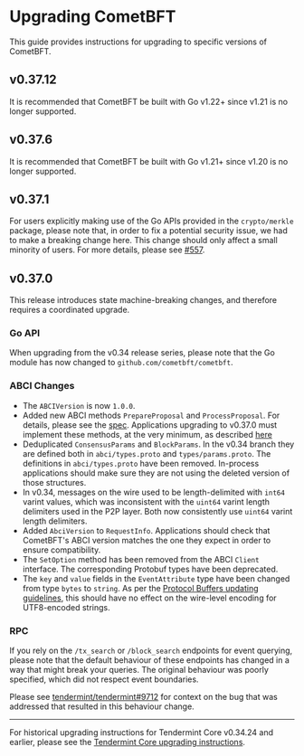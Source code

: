 # Upgrading CometBFT

This guide provides instructions for upgrading to specific versions of CometBFT.

## v0.37.12

It is recommended that CometBFT be built with Go v1.22+ since v1.21 is no longer
supported.

## v0.37.6

It is recommended that CometBFT be built with Go v1.21+ since v1.20 is no longer
supported.

## v0.37.1

For users explicitly making use of the Go APIs provided in the `crypto/merkle`
package, please note that, in order to fix a potential security issue, we had to
make a breaking change here. This change should only affect a small minority of
users. For more details, please see
[\#557](https://github.com/cometbft/cometbft/issues/557).

## v0.37.0

This release introduces state machine-breaking changes, and therefore requires a
coordinated upgrade.

### Go API

When upgrading from the v0.34 release series, please note that the Go module has
now changed to `github.com/cometbft/cometbft`.

### ABCI Changes

* The `ABCIVersion` is now `1.0.0`.
* Added new ABCI methods `PrepareProposal` and `ProcessProposal`. For details,
  please see the [spec](spec/abci/README.md). Applications upgrading to
  v0.37.0 must implement these methods, at the very minimum, as described
  [here](./spec/abci/abci%2B%2B_comet_expected_behavior.md#adapting-existing-applications-that-use-abci)
* Deduplicated `ConsensusParams` and `BlockParams`.
  In the v0.34 branch they are defined both in `abci/types.proto` and `types/params.proto`.
  The definitions in `abci/types.proto` have been removed.
  In-process applications should make sure they are not using the deleted
  version of those structures.
* In v0.34, messages on the wire used to be length-delimited with `int64` varint
  values, which was inconsistent with the `uint64` varint length delimiters used
  in the P2P layer. Both now consistently use `uint64` varint length delimiters.
* Added `AbciVersion` to `RequestInfo`.
  Applications should check that CometBFT's ABCI version matches the one they expect
  in order to ensure compatibility.
* The `SetOption` method has been removed from the ABCI `Client` interface.
  The corresponding Protobuf types have been deprecated.
* The `key` and `value` fields in the `EventAttribute` type have been changed
  from type `bytes` to `string`. As per the [Protocol Buffers updating
  guidelines](https://developers.google.com/protocol-buffers/docs/proto3#updating),
  this should have no effect on the wire-level encoding for UTF8-encoded
  strings.

### RPC

If you rely on the `/tx_search` or `/block_search` endpoints for event querying,
please note that the default behaviour of these endpoints has changed in a way
that might break your queries. The original behaviour was poorly specified,
which did not respect event boundaries.

Please see
[tendermint/tendermint\#9712](https://github.com/tendermint/tendermint/issues/9712)
for context on the bug that was addressed that resulted in this behaviour
change.

---

For historical upgrading instructions for Tendermint Core v0.34.24 and earlier,
please see the [Tendermint Core upgrading instructions][tmupgrade].

[tmupgrade]: https://github.com/tendermint/tendermint/blob/35581cf54ec436b8c37fabb43fdaa3f48339a170/UPGRADING.md
